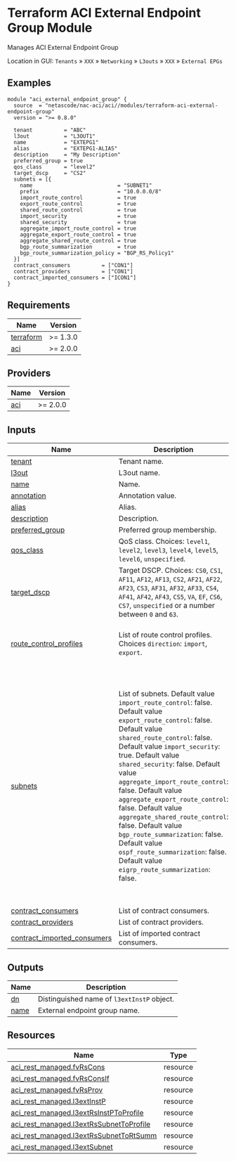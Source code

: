 <!-- BEGIN_TF_DOCS -->
# Terraform ACI External Endpoint Group Module

Manages ACI External Endpoint Group

Location in GUI:
`Tenants` » `XXX` » `Networking` » `L3outs` » `XXX` » `External EPGs`

## Examples

```hcl
module "aci_external_endpoint_group" {
  source  = "netascode/nac-aci/aci//modules/terraform-aci-external-endpoint-group"
  version = ">= 0.8.0"

  tenant          = "ABC"
  l3out           = "L3OUT1"
  name            = "EXTEPG1"
  alias           = "EXTEPG1-ALIAS"
  description     = "My Description"
  preferred_group = true
  qos_class       = "level2"
  target_dscp     = "CS2"
  subnets = [{
    name                           = "SUBNET1"
    prefix                         = "10.0.0.0/8"
    import_route_control           = true
    export_route_control           = true
    shared_route_control           = true
    import_security                = true
    shared_security                = true
    aggregate_import_route_control = true
    aggregate_export_route_control = true
    aggregate_shared_route_control = true
    bgp_route_summarization        = true
    bgp_route_summarization_policy = "BGP_RS_Policy1"
  }]
  contract_consumers          = ["CON1"]
  contract_providers          = ["CON1"]
  contract_imported_consumers = ["ICON1"]
}
```

## Requirements

| Name | Version |
|------|---------|
| <a name="requirement_terraform"></a> [terraform](#requirement\_terraform) | >= 1.3.0 |
| <a name="requirement_aci"></a> [aci](#requirement\_aci) | >= 2.0.0 |

## Providers

| Name | Version |
|------|---------|
| <a name="provider_aci"></a> [aci](#provider\_aci) | >= 2.0.0 |

## Inputs

| Name | Description | Type | Default | Required |
|------|-------------|------|---------|:--------:|
| <a name="input_tenant"></a> [tenant](#input\_tenant) | Tenant name. | `string` | n/a | yes |
| <a name="input_l3out"></a> [l3out](#input\_l3out) | L3out name. | `string` | `null` | no |
| <a name="input_name"></a> [name](#input\_name) | Name. | `string` | n/a | yes |
| <a name="input_annotation"></a> [annotation](#input\_annotation) | Annotation value. | `string` | `null` | no |
| <a name="input_alias"></a> [alias](#input\_alias) | Alias. | `string` | `""` | no |
| <a name="input_description"></a> [description](#input\_description) | Description. | `string` | `""` | no |
| <a name="input_preferred_group"></a> [preferred\_group](#input\_preferred\_group) | Preferred group membership. | `bool` | `false` | no |
| <a name="input_qos_class"></a> [qos\_class](#input\_qos\_class) | QoS class. Choices: `level1`, `level2`, `level3`, `level4`, `level5`, `level6`, `unspecified`. | `string` | `"unspecified"` | no |
| <a name="input_target_dscp"></a> [target\_dscp](#input\_target\_dscp) | Target DSCP. Choices: `CS0`, `CS1`, `AF11`, `AF12`, `AF13`, `CS2`, `AF21`, `AF22`, `AF23`, `CS3`, `AF31`, `AF32`, `AF33`, `CS4`, `AF41`, `AF42`, `AF43`, `CS5`, `VA`, `EF`, `CS6`, `CS7`, `unspecified` or a number between `0` and `63`. | `string` | `"unspecified"` | no |
| <a name="input_route_control_profiles"></a> [route\_control\_profiles](#input\_route\_control\_profiles) | List of route control profiles. Choices `direction`: `import`, `export`. | <pre>list(object({<br>    name      = string<br>    direction = optional(string, "import")<br>  }))</pre> | `[]` | no |
| <a name="input_subnets"></a> [subnets](#input\_subnets) | List of subnets. Default value `import_route_control`: false. Default value `export_route_control`: false. Default value `shared_route_control`: false. Default value `import_security`: true. Default value `shared_security`: false. Default value `aggregate_import_route_control`: false. Default value `aggregate_export_route_control`: false. Default value `aggregate_shared_route_control`: false. Default value `bgp_route_summarization`: false. Default value `ospf_route_summarization`: false. Default value `eigrp_route_summarization`: false. | <pre>list(object({<br>    name                           = optional(string, "")<br>    annotation                     = optional(string, null)<br>    prefix                         = string<br>    import_route_control           = optional(bool, false)<br>    export_route_control           = optional(bool, false)<br>    shared_route_control           = optional(bool, false)<br>    import_security                = optional(bool, true)<br>    shared_security                = optional(bool, false)<br>    aggregate_import_route_control = optional(bool, false)<br>    aggregate_export_route_control = optional(bool, false)<br>    aggregate_shared_route_control = optional(bool, false)<br>    bgp_route_summarization        = optional(bool, false)<br>    bgp_route_summarization_policy = optional(string, "")<br>    ospf_route_summarization       = optional(bool, false)<br>    eigrp_route_summarization      = optional(bool, false)<br>    route_control_profiles = optional(list(object({<br>      name      = string<br>      direction = optional(string, "import")<br>    })), [])<br>  }))</pre> | `[]` | no |
| <a name="input_contract_consumers"></a> [contract\_consumers](#input\_contract\_consumers) | List of contract consumers. | `list(string)` | `[]` | no |
| <a name="input_contract_providers"></a> [contract\_providers](#input\_contract\_providers) | List of contract providers. | `list(string)` | `[]` | no |
| <a name="input_contract_imported_consumers"></a> [contract\_imported\_consumers](#input\_contract\_imported\_consumers) | List of imported contract consumers. | `list(string)` | `[]` | no |

## Outputs

| Name | Description |
|------|-------------|
| <a name="output_dn"></a> [dn](#output\_dn) | Distinguished name of `l3extInstP` object. |
| <a name="output_name"></a> [name](#output\_name) | External endpoint group name. |

## Resources

| Name | Type |
|------|------|
| [aci_rest_managed.fvRsCons](https://registry.terraform.io/providers/CiscoDevNet/aci/latest/docs/resources/rest_managed) | resource |
| [aci_rest_managed.fvRsConsIf](https://registry.terraform.io/providers/CiscoDevNet/aci/latest/docs/resources/rest_managed) | resource |
| [aci_rest_managed.fvRsProv](https://registry.terraform.io/providers/CiscoDevNet/aci/latest/docs/resources/rest_managed) | resource |
| [aci_rest_managed.l3extInstP](https://registry.terraform.io/providers/CiscoDevNet/aci/latest/docs/resources/rest_managed) | resource |
| [aci_rest_managed.l3extRsInstPToProfile](https://registry.terraform.io/providers/CiscoDevNet/aci/latest/docs/resources/rest_managed) | resource |
| [aci_rest_managed.l3extRsSubnetToProfile](https://registry.terraform.io/providers/CiscoDevNet/aci/latest/docs/resources/rest_managed) | resource |
| [aci_rest_managed.l3extRsSubnetToRtSumm](https://registry.terraform.io/providers/CiscoDevNet/aci/latest/docs/resources/rest_managed) | resource |
| [aci_rest_managed.l3extSubnet](https://registry.terraform.io/providers/CiscoDevNet/aci/latest/docs/resources/rest_managed) | resource |
<!-- END_TF_DOCS -->